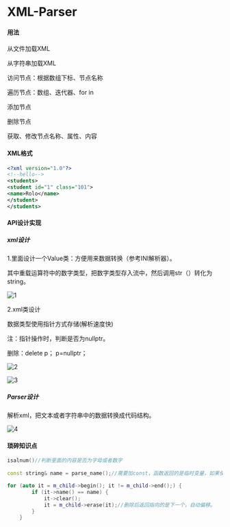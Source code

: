 # XML-Parser

#### 用法

从文件加载XML

从字符串加载XML

访问节点：根据数组下标、节点名称

遍历节点：数组、迭代器、for in

添加节点

删除节点

获取、修改节点名称、属性、内容

#### XML格式

```xml
<?xml version="1.0"?>
<!--hello-->
<students>
<student id="1" class="101">
<name>Rolo</name>
</student>
</students>
```



#### API设计实现

##### xml设计

1.里面设计一个Value类：方便用来数据转换（参考INI解析器）。

其中重载运算符中的数字类型，把数字类型存入流中，然后调用str（）转化为string。

![1](D:\typora-image\image-20230108212100933.png)

2.xml类设计

数据类型使用指针方式存储(解析速度快)

注：指针操作时，判断是否为nullptr。

删除：delete p； p=nullptr；



![2](D:\typora-image\image-20230108212324591.png)

![3](D:\typora-image\image-20230108212503003.png)

##### Parser设计

解析xml，把文本或者字符串中的数据转换成代码结构。

![4](D:\typora-image\image-20230108221708712.png)

#### 琐碎知识点

```c++
isalnum()//判断里面的内容是否为字母或者数字
    
const string& name = parse_name();//需要加const，函数返回的是临时变量，如果使用引用的方式接受，需要加const防止改变。
```

```c++
for (auto it = m_child->begin(); it != m_child->end();) {
		if (it->name() == name) {
			it->clear();
			it = m_child->erase(it);//删除后返回指向的是下一个，自动偏移。
		}
	}
```

